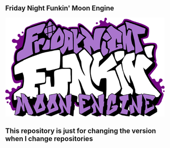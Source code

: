 ## **Friday Night Funkin' Moon Engine**

![](https://raw.githubusercontent.com/BarbaraOficial/Moon-Engine/main/art/MoonEngineLogo.png)

## **This repository is just for changing the version when I change repositories**
